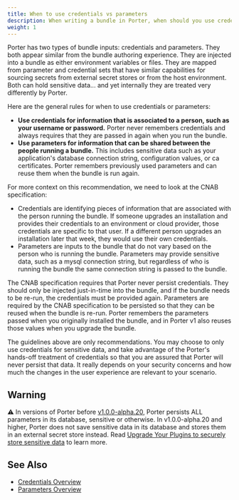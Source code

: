 ```yaml
---
title: When to use credentials vs parameters
description: When writing a bundle in Porter, when should you use credentials instead of parameters?
weight: 1
---
```


Porter has two types of bundle inputs: credentials and parameters.
They both appear similar from the bundle authoring experience. 
They are injected into a bundle as either environment variables or files.
They are mapped from parameter and credential sets that have similar capabilities for sourcing secrets from external secret stores or from the host environment.
Both can hold sensitive data... and yet internally they are treated very differently by Porter.

Here are the general rules for when to use credentials or parameters:

* **Use credentials for information that is associated to a person, such as your username or password.**
Porter never remembers credentials and always requires that they are passed in again when you run the bundle.
* **Use parameters for information that can be shared between the people running a bundle.**
This includes sensitive data such as your application's database connection string, configuration values, or ca certificates.
Porter remembers previously used parameters and can reuse them when the bundle is run again.

For more context on this recommendation, we need to look at the CNAB specification:

* Credentials are identifying pieces of information that are associated with the person running the bundle.
If someone upgrades an installation and provides their credentials to an environment or cloud provider, those credentials are specific to that user.
If a different person upgrades an installation later that week, they would use their own credentials.
* Parameters are inputs to the bundle that do not vary based on the person who is running the bundle.
Parameters may provide sensitive data, such as a mysql connection string, but regardless of who is running the bundle the same connection string is passed to the bundle.

The CNAB specification requires that Porter never persist credentials.
They should only be injected just-in-time into the bundle, and if the bundle needs to be re-run, the credentials must be provided again. 
Parameters are required by the CNAB specification to be persisted so that they can be reused when the bundle is re-run.
Porter remembers the parameters passed when you originally installed the bundle, and in Porter v1 also reuses those values when you upgrade the bundle.

The guidelines above are only recommendations.
You may choose to only use credentials for sensitive data, and take advantage of the Porter's hands-off treatment of credentials so that you are assured that Porter will never persist that data.
It really depends on your security concerns and how much the changes in the user experience are relevant to your scenario.

## Warning
⚠️ In versions of Porter before [v1.0.0-alpha.20], Porter persists ALL parameters in its database, sensitive or otherwise.
In v1.0.0-alpha.20 and higher, Porter does not save sensitive data in its database and stores them in an external secret store instead.
Read [Upgrade Your Plugins to securely store sensitive data](/blog/persist-sensitive-data-safely/) to learn more. 

[v1.0.0-alpha.20]: https://github.com/getporter/porter/releases/tag/v1.0.0-alpha.20

## See Also

* [Credentials Overview](/credentials/)
* [Parameters Overview](/parameters/)
